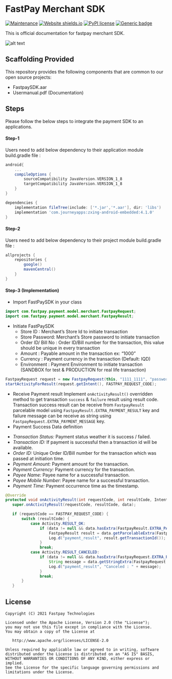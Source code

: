 # FastPay Merchant SDK 
[![Maintenance](https://img.shields.io/badge/Maintained%3F-yes-green.svg)]()
[![Website shields.io](https://img.shields.io/website-up-down-green-red/http/shields.io.svg)](https://fastpay.blackace.tech)
[![PyPI license](https://img.shields.io/pypi/l/ansicolortags.svg)](https://pypi.python.org/pypi/ansicolortags/)
[![Generic badge](https://img.shields.io/badge/Version-v1.0.0-blue.svg)](https://shields.io/)


This is official documentation for fastpay merchant SDK.

![alt text](https://fastpay.blackace.tech/images/logo_dark.png)

## Scaffolding Provided

This repository provides the following components that are common to our open source projects:

- FastpaySDK.aar
- Usermanual.pdf (Documentation)

## Steps

Please follow the below steps to integrate the payment SDK to an applications.

#### Step-1
Users need to add below dependency to their application module build.gradle file :

```gradle
android{
    ...
    compileOptions {
        sourceCompatibility JavaVersion.VERSION_1_8
        targetCompatibility JavaVersion.VERSION_1_8
    }
}
```
```gradle
dependencies {
    implementation fileTree(include: ['*.jar','*.aar'], dir: 'libs')
    implementation 'com.journeyapps:zxing-android-embedded:4.1.0'
}
```
#### Step-2
Users need to add below dependency to their project module build.gradle file :
```gradle
allprojects {
    repositories {
        google()
        mavenCentral()
    }
}
```
#### Step-3 (Implementation)
 -  Import FastPaySDK in your class
```java
import com.fastpay.payment.model.merchant.FastpayRequest;
import com.fastpay.payment.model.merchant.FastpayResult;
```
 - Initiate FastPaySDK
    * Store ID : Merchant’s Store Id to initiate transaction
    * Store Password: Merchant’s Store password to initiate transaction
    * Order ID/ Bill No : Order ID/Bill number for the transaction, this value should be unique in every transaction
    * Amount : Payable amount in the transaction ex: “1000”
    * Currency : Payment currency in the transaction (Default: IQD)
    * Environment : Payment Environment to initiate transaction (SANDBOX for test & PRODUCTION for real life transaction)
 ```java
 FastpayRequest request = new FastpayRequest(this, "1111_1111", "password1234",amount, orderId, FastpaySDK.SANDBOX);
 startActivityForResult(request.getIntent(), FASTPAY_REQUEST_CODE);
```
 - Receive Payment result 
 Implement `onActivityResult()` overridden method to get transaction `success` & `failure` result using result code.
 Transaction success result can be receive from `FastpayResult` parcelable model using `FastpayResult.EXTRA_PAYMENT_RESULT` key and failure message can be receive as string using     `FastpayRequest.EXTRA_PAYMENT_MESSAGE` key.
 - Payment Success Data definition
  *  *Transaction Status:* Payment status weather it is success / failed.
  *  *Transaction ID:* If payment is successful then a transaction id will be available.
  *  *Order ID:* Unique Order ID/Bill number for the transaction which was passed at initiation time.
  *  *Payment Amount:* Payment amount for the transaction.
  *  *Payment Currency:* Payment currency for the transaction. 
  *  *Payee Name:* Payee name for a successful transaction.
  *  *Payee Mobile Number:* Payee name for a successful transaction.
  *  *Payment Time:* Payment occurrence time as the timestamp.

```java
@Override
protected void onActivityResult(int requestCode, int resultCode, Intent data) {
   super.onActivityResult(requestCode, resultCode, data);

   if (requestCode == FASTPAY_REQUEST_CODE) {
       switch (resultCode) {
           case Activity.RESULT_OK:
               if (data != null && data.hasExtra(FastpayResult.EXTRA_PAYMENT_RESULT)) {
                   FastpayResult result = data.getParcelableExtra(FastpayResult.EXTRA_PAYMENT_RESULT);
                   Log.d("payment_result", result.getTransactionId());
               }
               break;
           case Activity.RESULT_CANCELED:
               if (data != null && data.hasExtra(FastpayRequest.EXTRA_PAYMENT_MESSAGE)) {
                   String message = data.getStringExtra(FastpayRequest.EXTRA_PAYMENT_MESSAGE);
                   Log.d("payment_result", "Canceled : " + message);
               }
               break;
       }
   }
   ```


## License

    Copyright (C) 2021 Fastpay Technologies

    Licensed under the Apache License, Version 2.0 (the "License");
    you may not use this file except in compliance with the License.
    You may obtain a copy of the License at

       http://www.apache.org/licenses/LICENSE-2.0

    Unless required by applicable law or agreed to in writing, software
    distributed under the License is distributed on an "AS IS" BASIS,
    WITHOUT WARRANTIES OR CONDITIONS OF ANY KIND, either express or implied.
    See the License for the specific language governing permissions and
    limitations under the License.

